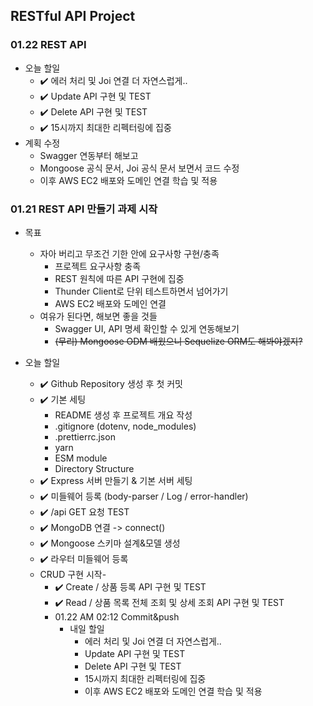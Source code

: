 ## RESTful API Project

### 01.22 REST API

- 오늘 할일
  - ✔️ 에러 처리 및 Joi 연결 더 자연스럽게..
  - ✔️ Update API 구현 및 TEST
  - ✔️ Delete API 구현 및 TEST
  - ✔️ 15시까지 최대한 리펙터링에 집중
- 계획 수정
  - Swagger 연동부터 해보고
  - Mongoose 공식 문서, Joi 공식 문서 보면서 코드 수정
  - 이후 AWS EC2 배포와 도메인 연결 학습 및 적용

### 01.21 REST API 만들기 과제 시작

- 목표

  - 자아 버리고 무조건 기한 안에 요구사항 구현/충족
    - 프로젝트 요구사항 충족
    - REST 원칙에 따른 API 구현에 집중
    - Thunder Client로 단위 테스트하면서 넘어가기
    - AWS EC2 배포와 도메인 연결
  - 여유가 된다면, 해보면 좋을 것들
    - Swagger UI, API 명세 확인할 수 있게 연동해보기
    - ~~(무리) Mongoose ODM 배웠으니 Sequelize ORM도 해봐야겠지?~~

- 오늘 할일
  - ✔️ Github Repository 생성 후 첫 커밋
  - ✔️ 기본 세팅
    - README 생성 후 프로젝트 개요 작성
    - .gitignore (dotenv, node_modules)
    - .prettierrc.json
    - yarn
    - ESM module
    - Directory Structure
  - ✔️ Express 서버 만들기 & 기본 서버 세팅
  - ✔️ 미들웨어 등록 (body-parser / Log / error-handler)
  - ✔️ /api GET 요청 TEST
  - ✔️ MongoDB 연결 -> connect()
  - ✔️ Mongoose 스키마 설계&모델 생성
  - ✔️ 라우터 미들웨어 등록
  - CRUD 구현 시작-
    - ✔️ Create / 상품 등록 API 구현 및 TEST
    - ✔️ Read / 상품 목록 전체 조회 및 상세 조회 API 구현 및 TEST
    - 01.22 AM 02:12 Commit&push
      - 내일 할일
        - 에러 처리 및 Joi 연결 더 자연스럽게..
        - Update API 구현 및 TEST
        - Delete API 구현 및 TEST
        - 15시까지 최대한 리펙터링에 집중
        - 이후 AWS EC2 배포와 도메인 연결 학습 및 적용
